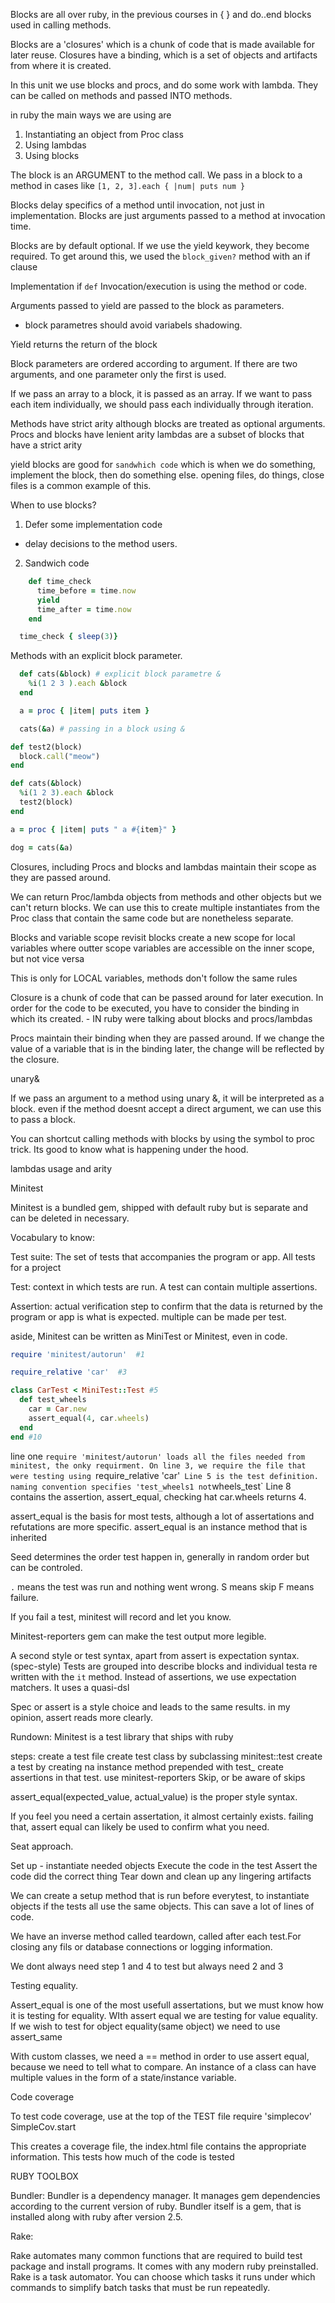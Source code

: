 Blocks are all over ruby, in the previous courses in { } and do..end blocks used in calling methods. 

Blocks are a 'closures' which is a chunk of code that is made available for later reuse.
Closures have a binding, which is a set of objects and artifacts from where it is created.

In this unit we use blocks and procs, and do some work with lambda. They can be called on methods and passed INTO methods. 

in ruby the main ways we are using are 

1. Instantiating an object from Proc class
2. Using lambdas
3. Using blocks

The block is an ARGUMENT to the method call. We pass in a block to a method in cases like
`[1, 2, 3].each { |num| puts num }`

Blocks delay specifics of a method until invocation, not just in implementation. 
Blocks are just arguments passed to a method at invocation time. 

Blocks are by default optional. If we use the yield keywork, they become required. 
To get around this, we used the `block_given?` method with an if clause

Implementation if `def`
Invocation/execution is using the method or code. 

Arguments passed to yield are passed to the block as parameters. 
  - block parametres should avoid variabels shadowing.

Yield returns the return of the block

Block parameters are ordered according to argument. If there are two arguments, and one parameter only the first is used.

If we pass an array to a block, it is passed as an array. If we want to pass each item individually, we should pass each individually through iteration.

Methods have strict arity although blocks are treated as optional arguments.
Procs and blocks have lenient arity
lambdas are a subset of blocks that have a strict arity

yield blocks are good for `sandwhich code` which is when we do something, implement the block, then do something else.
opening files, do things, close files is a common example of this. 

When to use blocks?

1. Defer some implementation code
  - delay decisions to the method users.
2. Sandwich code
```ruby 
    def time_check 
      time_before = time.now 
      yield
      time_after = time.now
    end

  time_check { sleep(3)}
```

Methods with an explicit block parameter.

```ruby
  def cats(&block) # explicit block parametre &
    %i(1 2 3 ).each &block
  end

  a = proc { |item| puts item }

  cats(&a) # passing in a block using &
```

```ruby
def test2(block)
  block.call("meow")
end

def cats(&block)
  %i(1 2 3).each &block
  test2(block)
end

a = proc { |item| puts " a #{item}" }

dog = cats(&a)
```

Closures, including Procs and blocks and lambdas maintain their scope as they are passed around. 
 
We can return Proc/lambda objects from methods and other objects but we can't return blocks. 
We can use this to create multiple instantiates from the Proc class that contain the same code but are nonetheless separate. 

Blocks and variable scope revisit
blocks create a new scope for local variables where outter scope variables are accessible on the inner scope, but not vice versa

This is only for LOCAL variables, methods don't follow the same rules

Closure is a chunk of code that can be passed around for later execution.
In order for the code to be executed, you have to consider the binding in which its created. - IN ruby were talking about blocks and procs/lambdas

Procs maintain their binding when they are passed around. 
If we change the value of a variable that is in the binding later, the change will be reflected by the closure. 





unary&

If we pass an argument to a method using unary &, it will be interpreted as a block.
even if the method doesnt accept a direct argument, we can use this to pass a block.

You can shortcut calling methods with blocks by using the symbol to proc trick. Its good to know what is happening under the hood.


lambdas usage and arity


Minitest

Minitest is a bundled gem, shipped with default ruby but is separate and can be deleted in necessary.

Vocabulary to know:

Test suite: The set of tests that accompanies the program or app. All tests for a project

Test: context in which tests are run. A test can contain multiple assertions.

Assertion: actual verification step to confirm that the data is returned by the program or app is what is expected. multiple can be made per test.

aside, Minitest can be written as MiniTest or Minitest, even in code.

```ruby 
require 'minitest/autorun'  #1

require_relative 'car'  #3

class CarTest < MiniTest::Test #5
  def test_wheels
    car = Car.new
    assert_equal(4, car.wheels)
  end
end #10
```

line one `require 'minitest/autorun' loads all the files needed from minitest, the onky requirment.
On line 3, we require the file that were testing using `require_relative 'car'` 
Line 5 is the test definition. naming convention specifies 'test_wheels1 not `wheels_test`
Line 8 contains the assertion, assert_equal, checking hat car.wheels returns 4. 

assert_equal is the basis for most tests, although a lot of assertations and refutations are more specific.
assert_equal is an instance method that is inherited

Seed determines the order test happen in, generally in random order but can be controled.

`.` means the test was run and nothing went wrong. 
S means skip
F means failure. 

If you fail a test, minitest will record and let you know.

Minitest-reporters gem can make the test output more legible. 

A second style or test syntax, apart from assert is expectation syntax. (spec-style)
Tests are grouped into describe blocks and individual testa re written with the `it` method. Instead of assertions, we use expectation matchers. It uses a quasi-dsl

Spec or assert is a style choice and leads to the same results. 
in my opinion, assert reads more clearly.


Rundown:
Minitest is a test library that ships with ruby

steps: 
create a test file
create test class by subclassing minitest::test
create a test by creating na instance method prepended with test_
create assertions in that test. 
use minitest-reporters
Skip, or be aware of skips


assert_equal(expected_value, actual_value) is the proper style syntax.

If you feel you need a certain assertation, it almost certainly exists. failing that, assert equal can likely be used to confirm what you need.

Seat approach. 

Set up - instantiate needed objects
Execute the code in the test
Assert the code did the correct thing
Tear down and clean up any lingering artifacts

We can create a setup method that is run before everytest, to instantiate objects if the tests all use the same objects. This can save a lot of lines of code. 

We have an inverse method called teardown, called after each test.For closing any fils or database connections or logging information. 

We dont always need step 1 and 4 to test but always need 2 and 3

Testing equality. 

Assert_equal is one of the most usefull assertations, but we must know how it is testing for equality.
WIth assert equal we are testing for value equality. If we wish to test for object equality(same object) we need to use assert_same

With custom classes, we need a == method in order to use assert equal, because we need to tell what to compare. An instance of a class can have multiple values in the form of a state/instance variable.

Code coverage

To test code coverage, use at the top of the TEST file
require 'simplecov'
SimpleCov.start

This creates a coverage file, the index.html file contains the appropriate information. 
This tests how much of the code is tested

RUBY TOOLBOX

Bundler:
Bundler is a dependency manager. It manages gem dependencies according to the current version of ruby. Bundler itself is a gem, that is installed along with ruby after version 2.5. 

Rake:

Rake automates many common functions that are required to build test package and install programs. It comes with any modern ruby preinstalled.
Rake is a task automator. You can choose which tasks it runs under which commands to simplify batch tasks that must be run repeatedly. 
